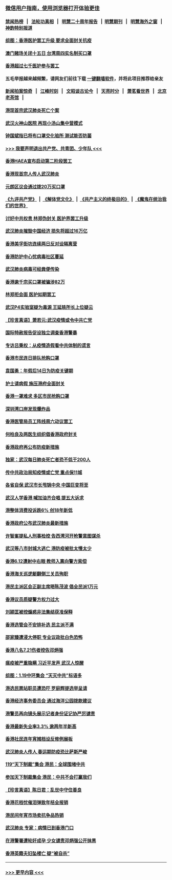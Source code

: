 ### [微信用户指南，使用浏览器打开体验更佳](https://github.com/gfw-breaker/banned-news1/blob/master/indexes/wechat-guide.md?t=0)
#### [禁闻热榜](热点新闻.md?t=0)  &nbsp;&nbsp;|&nbsp;&nbsp; [法轮功真相](https://github.com/gfw-breaker/truth/blob/master/README.md?t=0) &nbsp;&nbsp;|&nbsp;&nbsp; [明慧二十周年报告](https://github.com/gfw-breaker/mh-reports/blob/master/README.md?t=0) &nbsp;&nbsp;|&nbsp;&nbsp;[明慧期刊](https://github.com/gfw-breaker/mh-qikan) &nbsp;&nbsp;|&nbsp;&nbsp; [明慧海外之窗](https://github.com/gfw-breaker/mh-news/blob/master/README.md?t=0) &nbsp;&nbsp;|&nbsp;&nbsp; [神韵特别报道](https://github.com/gfw-breaker/mh-news/blob/master/shenyun.md?t=0)
#### [组图：香港医护罢工升级 要求全面封关抗疫](../pages/nsc415/n11844107.md?t=02052044) 
#### [澳门赌场关闭十五日 台湾周四实名制买口罩](../pages/nsc415/n11845083.md?t=02052044) 
#### [香港超过七千医护参与罢工](../pages/nsc415/n11845051.md?t=02052044) 
#### 五毛举报越来越频繁，请网友们前往下载 [一键翻墙软件](https://github.com/gfw-breaker/ssr-accounts)，并将此项目推荐给亲友
#### [新闻拍案惊奇](https://github.com/gfw-breaker/banned-news1/blob/master/pages/link4.md) &nbsp;&nbsp;|&nbsp;&nbsp; [江峰时刻](https://github.com/gfw-breaker/banned-news1/blob/master/pages/link4.md) &nbsp;&nbsp;|&nbsp;&nbsp; [文昭谈古论今](https://github.com/gfw-breaker/banned-news1/blob/master/pages/link4.md) &nbsp;&nbsp;|&nbsp;&nbsp; [天亮时分](https://github.com/gfw-breaker/banned-news1/blob/master/pages/link4.md) &nbsp;&nbsp;|&nbsp;&nbsp; [萧茗看世界](https://github.com/gfw-breaker/banned-news1/blob/master/pages/link4.md) &nbsp;&nbsp;|&nbsp;&nbsp; [北京老茶馆](https://github.com/gfw-breaker/banned-news1/blob/master/pages/link4.md) &nbsp;&nbsp;|&nbsp;&nbsp; 
#### [港现首宗武汉肺炎死亡个案](../pages/nsc415/n11844998.md?t=02052044) 
#### [武汉火神山医院 再现小汤山集中营模式](../pages/nsc415/n11844763.md?t=02052044) 
#### [钟国斌指已将布口罩交化验所 测试能否防菌](../pages/nsc415/n11842783.md?t=02052044) 
#### [>>> 我要声明退出共产党、共青团、少年队 <<<](https://github.com/begood0513/goodnews/blob/master/quit/letter.md) 
#### [香港HAEA宣布启动第二阶段罢工](../pages/nsc415/n11842723.md?t=02052044) 
#### [香港现首宗人传人武汉肺炎](../pages/nsc415/n11842766.md?t=02052044) 
#### [元朗区议会通过拨20万买口罩](../pages/nsc415/n11842754.md?t=02052044) 
#### [《九评共产党》](https://github.com/begood0513/9ping.md/blob/master/README.md) &nbsp;|&nbsp; [《解体党文化》](../../../../jtdwh.md/blob/master/README.md)  &nbsp;|&nbsp; [《共产主义的终极目的》](../../../../gczydzjmd.md/blob/master/README.md) &nbsp;|&nbsp; [《魔鬼在统治我们的世界》](../../../../mgztzwmdsj.md/blob/master/README.md) 
#### [讨好中共权贵 林郑伪封关 医护界罢工升级](../pages/nsc415/n11842359.md?t=02052044) 
#### [武汉肺炎摧毁中国经济 损失将超过16万亿](../pages/nsc415/n11839723.md?t=02052044) 
#### [香港美孚街坊连续两日反对设隔离营](../pages/nsc415/n11839962.md?t=02052044) 
#### [香港防护中心忧病毒社区蔓延](../pages/nsc415/n11839933.md?t=02052044) 
#### [武汉肺炎病毒可经粪便传染](../pages/nsc415/n11839939.md?t=02052044) 
#### [香港逾千宗买口罩被骗涉82万](../pages/nsc415/n11839914.md?t=02052044) 
#### [林郑拒会面 医护如期罢工](../pages/nsc415/n11839892.md?t=02052044) 
#### [武汉P4实验室疑为毒源 王延轶所长上位疑云](../pages/nsc415/n11835543.md?t=02052044) 
#### [【珍言真语】萧若元:武汉疫情或令中共亡党](../pages/nsc415/n11829394.md?t=02052044) 
#### [国际特赦报告促设独立调查香港警暴](../pages/nsc415/n11833845.md?t=02052044) 
#### [专访吕秉权：从疫情造假看中共体制的谎言](../pages/nsc415/n11833813.md?t=02052044) 
#### [香港市民连日排队抢购口罩](../pages/nsc415/n11833794.md?t=02052044) 
#### [袁国勇：年假后14日为防疫关键期](../pages/nsc415/n11831088.md?t=02052044) 
#### [护士请病假 施压港府全面封关](../pages/nsc415/n11831030.md?t=02052044) 
#### [香港一罩难求 多区市民抢购口罩](../pages/nsc415/n11831002.md?t=02052044) 
#### [深圳湾口岸发现爆炸品](../pages/nsc415/n11828802.md?t=02052044) 
#### [香港医管局员工阵线周六动议罢工](../pages/nsc415/n11828762.md?t=02052044) 
#### [何柏良及两医生组织倡香港政府封关](../pages/nsc415/n11828749.md?t=02052044) 
#### [香港政府再公布防疫新措施](../pages/nsc415/n11828716.md?t=02052044) 
#### [独家：武汉每日肺炎死亡者恐不低于200人](../pages/nsc415/n11828240.md?t=02052044) 
#### [传中共政治局知疫情或亡党 重点保11城](../pages/nsc415/n11828145.md?t=02052044) 
#### [各省自保 武汉市长甩锅中央 中国巨变将至](../pages/nsc415/n11828021.md?t=02052044) 
#### [武汉人学香港 喊加油齐合唱 提五大诉求](../pages/nsc415/n11827046.md?t=02052044) 
#### [港整体消费投诉跌6% 创18年新低](../pages/nsc415/n11817280.md?t=02052044) 
#### [香港政府公布武汉肺炎最新措施](../pages/nsc415/n11817152.md?t=02052044) 
#### [许智峯提私人刑事检控 告西湾河开枪警意图谋杀](../pages/nsc415/n11817132.md?t=02052044) 
#### [武汉等八市封城大逃亡 港防疫被批太慢太少](../pages/nsc415/n11817058.md?t=02052044) 
#### [香港6.12遭射中右眼 教师入禀向警方索偿](../pages/nsc415/n11814678.md?t=02052044) 
#### [香港海关巡逻艇翻侧三关员殉职](../pages/nsc415/n11814604.md?t=02052044) 
#### [港民主派区会正副主席晤陈茂波 倡全民派1万元](../pages/nsc415/n11814582.md?t=02052044) 
#### [香港议员质疑警方权力过大](../pages/nsc415/n11814560.md?t=02052044) 
#### [刘颕匡被控煽惑非法集结获准保释](../pages/nsc415/n11811727.md?t=02052044) 
#### [香港选管会不安排补选 民主派不满](../pages/nsc415/n11811691.md?t=02052044) 
#### [邵家臻遭浸大停职 专业议政批白色恐怖](../pages/nsc415/n11811670.md?t=02052044) 
#### [香港八名7.21伤者控告邓炳强](../pages/nsc415/n11811623.md?t=02052044) 
#### [瘟疫被严重隐瞒 习近平发声 武汉人惊醒](../pages/nsc415/n11811186.md?t=02052044) 
#### [组图：1.19中环集会 “天灭中共”标语多](../pages/nsc415/n11809514.md?t=02052044) 
#### [港选民票站职员遭恐吓 罗庭辉提选举呈请](../pages/nsc415/n11808914.md?t=02052044) 
#### [香港经济事务委员会 通过海洋公园拨款建议](../pages/nsc415/n11808906.md?t=02052044) 
#### [港警员再向镜头展示记者身份证记协严厉谴责](../pages/nsc415/n11808888.md?t=02052044) 
#### [香港最新失业率3.3% 逾两年半新高](../pages/nsc415/n11808887.md?t=02052044) 
#### [香港社民连年宵摊档设反修例展板](../pages/nsc415/n11808857.md?t=02052044) 
#### [武汉肺炎人传人 春运期防疫恐比萨斯严峻](../pages/nsc415/n11808739.md?t=02052044) 
#### [119“天下制裁”集会 港民：全球围堵中共](../pages/nsc415/n11806318.md?t=02052044) 
#### [参加天下制裁集会 港民：中共不会打赢我们](../pages/nsc415/n11806596.md?t=02052044) 
#### [【珍言真语】陈日君：乱世中守住善良](../pages/nsc415/n11806247.md?t=02052044) 
#### [香港花档忧催泪弹致年桔全报销](../pages/nsc415/n11806130.md?t=02052044) 
#### [港民间年宵市场卖抗争品热销](../pages/nsc415/n11806073.md?t=02052044) 
#### [武汉肺炎 专家：病情已到香港门口](../pages/nsc415/n11806020.md?t=02052044) 
#### [在港警署遭轮奸成孕 少女谴责邓炳强公开抹黑](../pages/nsc415/n11805981.md?t=02052044) 
#### [香港英籍夫妇坠楼亡 疑“被自杀”](../pages/nsc415/n11805937.md?t=02052044) 

----
#### [ >>> 更早内容 <<< ](../indexes/nsc415-earlier.md)
